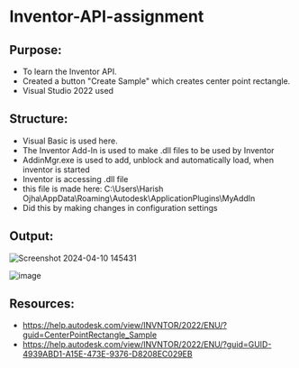 # Inventor-API-assignment

## Purpose:
- To learn the Inventor API.
- Created a button "Create Sample" which creates center point rectangle.
- Visual Studio 2022 used

## Structure:
- Visual Basic is used here.
- The Inventor Add-In is used to make .dll files to be used by Inventor
- AddinMgr.exe is used to add, unblock and automatically load, when inventor is started
- Inventor is accessing .dll file
- this file is made here: C:\Users\Harish Ojha\AppData\Roaming\Autodesk\ApplicationPlugins\MyAddIn
- Did this by making changes in configuration settings

## Output:
![Screenshot 2024-04-10 145431](https://github.com/HarishOjhaCCTECH/inventor-api-assignment/assets/158055492/4e764b1c-9328-4617-90a3-181bcc38d6d6)

![image](https://github.com/HarishOjhaCCTECH/inventor-api-assignment/assets/158055492/d6954b36-3eb4-4eb4-874a-f836bbe4fcab)


## Resources:
- https://help.autodesk.com/view/INVNTOR/2022/ENU/?guid=CenterPointRectangle_Sample
- https://help.autodesk.com/view/INVNTOR/2022/ENU/?guid=GUID-4939ABD1-A15E-473E-9376-D8208EC029EB
